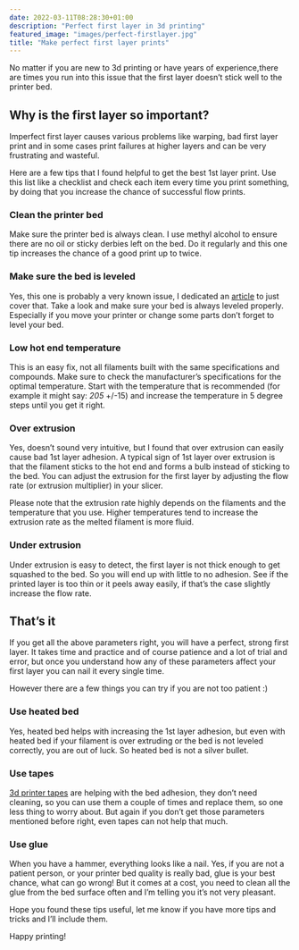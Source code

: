 ```yaml
---
date: 2022-03-11T08:28:30+01:00
description: "Perfect first layer in 3d printing"
featured_image: "images/perfect-firstlayer.jpg"
title: "Make perfect first layer prints"
---
```


No matter if you are new to 3d printing or have years of experience,there are times you run into this issue that the first layer doesn’t stick well to the printer bed. 

## Why is the first layer so important?

Imperfect first layer causes various problems like warping, bad first layer print and in some cases print failures at higher layers and can be very frustrating and wasteful.

Here are a few tips that I found helpful to get the best 1st layer print. Use this list like a checklist and check each item every time you print something, by doing that you increase the chance of successful flow prints.

### Clean the printer bed

Make sure the printer bed is always clean. I use methyl alcohol to ensure there are no oil or sticky derbies left on the bed. Do it regularly and this one tip increases the chance of a good print up to twice.

### Make sure the bed is leveled

Yes, this one is probably a very known issue, I dedicated an [article](//posts/leveling/) to just cover that. Take a look and make sure your bed is always leveled properly. Especially if you move your printer or change some parts don’t forget to level your bed.

### Low hot end temperature

This is an easy fix, not all filaments built with the same specifications and compounds. Make sure to check the manufacturer’s specifications for the optimal temperature. Start with the temperature that is recommended (for example it might say: *205* +/-15) and increase the temperature in 5 degree steps until you get it right.

### Over extrusion

Yes, doesn’t sound very intuitive, but I found that over extrusion can easily cause bad 1st layer adhesion. A typical sign of 1st layer over extrusion is that the filament sticks to the hot end and forms a bulb instead of sticking to the bed. You can adjust the extrusion for the first layer by adjusting the flow rate (or extrusion multiplier) in your slicer.

Please note that the extrusion rate highly depends on the filaments and the temperature that you use. Higher temperatures tend to increase the extrusion rate as the melted filament is more fluid.

### Under extrusion

Under extrusion is easy to detect, the first layer is not thick enough to get squashed to the bed. So you will end up with little to no adhesion. See if the printed layer is too thin or it peels away easily, if that’s the case slightly increase the flow rate.

## That’s it

If you get all the above parameters right, you will have a perfect, strong first layer. It takes time and practice and of course patience and a lot of trial and error, but once you understand how any of these parameters affect your first layer you can nail it every single time.

However there are a few things you can try if you are not too patient :)

### Use heated bed

Yes, heated bed helps with increasing the 1st layer adhesion, but even with heated bed if your filament is over extruding or the bed is not leveled correctly, you are out of luck. So heated bed is not a silver bullet.

### Use tapes

[3d printer tapes](https://www.amazon.de/-/en/Scotch-Blue-Bluetooth-Printer-Effect/dp/B07SWTM6NX) are helping with the bed adhesion, they don’t need cleaning, so you can use them a couple of times and replace them, so one less thing to worry about. But again if you don’t get those parameters mentioned before right, even tapes can not help that much.

### Use glue

When you have a hammer, everything looks like a nail. Yes, if you are not a patient person, or your printer bed quality is really bad, glue is your best chance, what can go wrong! But it comes at a cost, you need to clean all the glue from the bed surface often and I’m telling you it’s not very pleasant.

Hope you found these tips useful, let me know if you have more tips and tricks and I’ll include them.

Happy printing!


